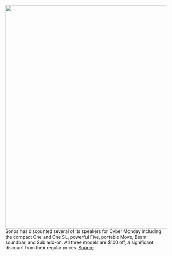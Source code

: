 <img src='https://cdn.vox-cdn.com/thumbor/rvwQAlUCR51NMGZglHLp-JTFfYk=/0x0:2040x1360/1200x800/filters:focal(857x517:1183x843)/cdn.vox-cdn.com/uploads/chorus_image/image/67845471/cwelch_171017_2068_0008.5.jpg' width='700px' /><br/>
Sonos has discounted several of its speakers for Cyber Monday including the compact One and One SL, powerful Five, portable Move, Beam soundbar, and Sub add-on. All three models are $100 off, a significant discount from their regular prices.
<a href='https://www.theverge.com/21591080/sonos-black-friday-speaker-move-beam-sub-deal-sale'> Source <a/>